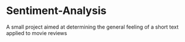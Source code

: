 # Sentiment-Analysis
A small project aimed at determining the general feeling of a short text applied to movie reviews
